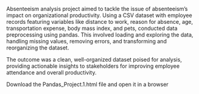 Absenteeism analysis project aimed to tackle the issue of absenteeism’s impact on organizational productivity. Using a CSV dataset with employee records featuring variables like distance to work, reason for absence, age, transportation expense, body mass index, and pets, conducted data preprocessing using pandas.
This involved loading and exploring the data, handling missing values, removing errors, and transforming and reorganizing the dataset. 

The outcome was a clean, well-organized dataset poised for analysis, providing actionable insights to stakeholders for improving employee attendance and overall productivity.

Download the Pandas_Project.1.html file and open it in a browser
